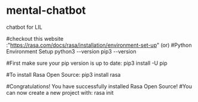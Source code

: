 # mental-chatbot
chatbot for LIL

#checkout this website :"https://rasa.com/docs/rasa/installation/environment-set-up"
(or)
#Python Environment Setup
python3 --version
pip3 --version


#First make sure your pip version is up to date:
pip3 install -U pip

#To install Rasa Open Source:
pip3 install rasa


#Congratulations! You have successfully installed Rasa Open Source!
#You can now create a new project with:
rasa init
